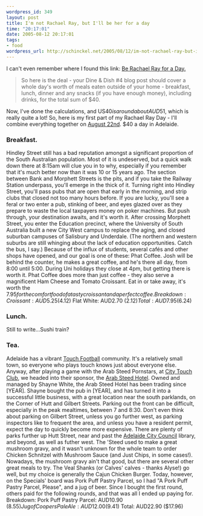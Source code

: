 ```yaml
--- 
wordpress_id: 349
layout: post
title: I'm not Rachael Ray, but I'll be her for a day
time: "20:17:01"
date: 2005-08-12 20:17:01
tags: 
- food
wordpress_url: http://schinckel.net/2005/08/12/im-not-rachael-ray-but-ill-be-her-for-a-day/
---
```

I can't even remember where I found this link: [Be Rachael Ray for a Day.][1]

> So here is the deal - your Dine & Dish #4 blog post should cover a whole day's worth of meals eaten outside of your home - breakfast, lunch, dinner and any snacks (if you have enough money), including drinks, for the total sum of $40.

Now, I've done the calculations, and US$40 is around about AUD$51, which is really quite a lot! So, here is my first part of my Rachael Ray Day - I'll combine everything together on [August 22nd][2].  $40 a day in Adelaide. 

### Breakfast.

Hindley Street still has a bad reputation amongst a significant proportion of the South Australian population. Most of it is undeserved, but a quick walk down there at 8:15am will clue you in to why, especially if you remember that it's much better now than it was 10 or 15 years ago. The section between Bank and Morphett Streets is the pits, and if you take the Railway Station underpass, you'll emerge in the thick of it. Turning right into Hindley Street, you'll pass pubs that are open that early in the morning, and strip clubs that closed not too many hours before. If you are lucky, you'll see a feral or two enter a pub, stinking of beer, and eyes glazed over as they prepare to waste the local taxpayers money on poker machines. But push through, your destination awaits, and it's worth it. After crossing Morphett Street, you enter the Education precinct, where the University of South Australia built a new City West campus to replace the aging, and closed suburban campuses of Salisbury and Underdale. (The northern and western suburbs are still whinging about the lack of education opportunities. Catch the bus, I say.) Because of the influx of students, several cafés and other shops have opened, and our goal is one of these: Phat Coffee. Josh will be behind the counter, he makes a great coffee, and he's there all day, from 8:00 until 5:00. During Uni holidays they close at 4pm, but getting there is worth it. Phat Coffee does more than just coffee - they also serve a magnificent Ham Cheese and Tomato Croissant. Eat in or take away, it's worth the $7.95 for the comfort food of a tasty croissant and a perfect coffee. Breakdown: Croissant: AUD5.25 ($4.12) Flat White: AUD2.70 ($2.12) Total: AUD7.95 ($6.24) 

### Lunch.

Still to write...Sushi train? 

### Tea.

Adelaide has a vibrant [Touch Football][3] community. It's a relatively small town, so everyone who plays touch knows just about everyone else. Anyway, after playing a game with the Arab Steed Pornstars, at [City Touch Club][4], we headed into their sponsor, the [Arab Steed Hotel][5]. Owned and managed by Shayne White, the Arab Steed Hotel has been trading since \[YEAR\]. Shayne bought the pub in \[YEAR\], and has turned it into a successful little business, with a great location near the south parklands, on the Corner of Hutt and Gilbert Streets. Parking out the front can be difficult, especially in the peak mealtimes, between 7 and 8:30. Don't even think about parking on Gilbert Street, unless you go further west, as parking inspectors like to frequent the area, and unless you have a resident permit, expect the day to quickly become more expensive. There are plenty of parks further up Hutt Street, near and past the [Adelaide City Council][6] library, and beyond, as well as futher west. The 'Steed used to make a great mushroom gravy, and it wasn't unknown for the whole team to order Chicken Schnitzel with Mushroom Sauce (and Just Chips, in some cases!). Nowadays, the mushroom gravy ain't that good, but there are several other great meals to try. The Veal Shanks (or Calves' calves - thanks Alyse!) go well, but my choice is generally the Cajun Chicken Burger. Today, however, on the Specials' board was Pork Puff Pastry Parcel, so I had "A Pork Puff Pastry Parcel, Please", and a jug of beer. Since I bought the first round, others paid for the following rounds, and that was all I ended up paying for. Breakdown: Pork Puff Pastry Parcel: AUD10.90 ($8.55) Jug of Coopers Pale Ale: AUD12.00 ($9.41) Total: AUD22.90 ($17.96) 

   [1]: http://becksposhnosh.blogspot.com/2005/07/be-rachael-ray-for-day-dine-dish-4.html
   [2]: /2005/08/22/
   [3]: http://www.touch-sa.asn.au/
   [4]: http://www.citytouchclub.com/
   [5]: http://www.arabsteedhotel.com.au/
   [6]: http://www.adelaidecitycouncil.com

